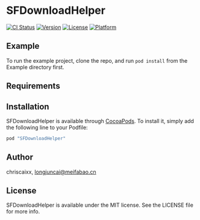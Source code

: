 # SFDownloadHelper

[![CI Status](http://img.shields.io/travis/chriscaixx/SFDownloadHelper.svg?style=flat)](https://travis-ci.org/chriscaixx/SFDownloadHelper)
[![Version](https://img.shields.io/cocoapods/v/SFDownloadHelper.svg?style=flat)](http://cocoapods.org/pods/SFDownloadHelper)
[![License](https://img.shields.io/cocoapods/l/SFDownloadHelper.svg?style=flat)](http://cocoapods.org/pods/SFDownloadHelper)
[![Platform](https://img.shields.io/cocoapods/p/SFDownloadHelper.svg?style=flat)](http://cocoapods.org/pods/SFDownloadHelper)

## Example

To run the example project, clone the repo, and run `pod install` from the Example directory first.

## Requirements

## Installation

SFDownloadHelper is available through [CocoaPods](http://cocoapods.org). To install
it, simply add the following line to your Podfile:

```ruby
pod "SFDownloadHelper"
```

## Author

chriscaixx, longjuncai@meifabao.cn

## License

SFDownloadHelper is available under the MIT license. See the LICENSE file for more info.
